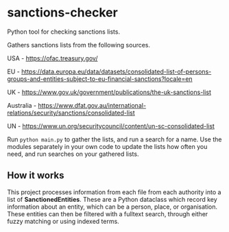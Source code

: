 # sanctions-checker
Python tool for checking sanctions lists.

Gathers sanctions lists from the following sources.

USA - https://ofac.treasury.gov/

EU - https://data.europa.eu/data/datasets/consolidated-list-of-persons-groups-and-entities-subject-to-eu-financial-sanctions?locale=en

UK - https://www.gov.uk/government/publications/the-uk-sanctions-list

Australia - https://www.dfat.gov.au/international-relations/security/sanctions/consolidated-list

UN - https://www.un.org/securitycouncil/content/un-sc-consolidated-list

Run `python main.py` to gather the lists, and run a search for a name. Use the modules separately in your own code to update the lists how often you need, and run searches on your gathered lists.

## How it works

This project processes information from each file from each authority into a list of **SanctionedEntities**. These are a Python dataclass which record key information about an entity, which can be a person, place, or organisation. These entities can then be filtered with a fulltext search, through either fuzzy matching or using indexed terms.